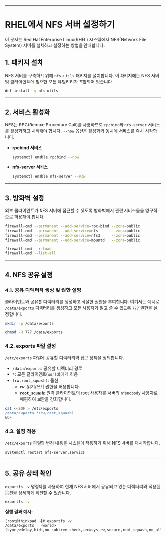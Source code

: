 
-----

# RHEL에서 NFS 서버 설정하기

이 문서는 Red Hat Enterprise Linux(RHEL) 시스템에서 NFS(Network File System) 서버를 설치하고 설정하는 방법을 안내합니다.

## 1. 패키지 설치

NFS 서버를 구축하기 위해 `nfs-utils` 패키지를 설치합니다. 이 패키지에는 NFS 서버 및 클라이언트에 필요한 모든 유틸리티가 포함되어 있습니다.

```bash
dnf install -y nfs-utils
```

-----

## 2. 서비스 활성화

NFS는 RPC(Remote Procedure Call)를 사용하므로 `rpcbind`와 `nfs-server` 서비스를 활성화하고 시작해야 합니다. `--now` 옵션은 활성화와 동시에 서비스를 즉시 시작합니다.

  * **rpcbind 서비스**

    ```bash
    systemctl enable rpcbind --now
    ```

  * **nfs-server 서비스**

    ```bash
    systemctl enable nfs-server --now
    ```

-----

## 3. 방화벽 설정

외부 클라이언트가 NFS 서버에 접근할 수 있도록 방화벽에서 관련 서비스들을 영구적으로 허용해야 합니다.

```bash
firewall-cmd --permanent --add-service=rpc-bind --zone=public
firewall-cmd --permanent --add-service=nfs      --zone=public
firewall-cmd --permanent --add-service=nfs3     --zone=public
firewall-cmd --permanent --add-service=mountd   --zone=public

firewall-cmd --reload
firewall-cmd --list-all
```

-----

## 4. NFS 공유 설정

### 4.1. 공유 디렉터리 생성 및 권한 설정

클라이언트와 공유할 디렉터리를 생성하고 적절한 권한을 부여합니다. 여기서는 예시로 `/data/exports` 디렉터리를 생성하고 모든 사용자가 읽고 쓸 수 있도록 `777` 권한을 설정합니다.

```bash
mkdir -p /data/exports

chmod -R 777 /data/exports
```

### 4.2. exports 파일 설정

`/etc/exports` 파일에 공유할 디렉터리와 접근 정책을 정의합니다.

  * `/data/exports`: 공유할 디렉터리 경로
  * `*`: 모든 클라이언트(`world`)에게 허용
  * `(rw,root_squash)`: 옵션
      * **`rw`**: 읽기/쓰기 권한을 허용합니다.
      * **`root_squash`**: 원격 클라이언트의 root 사용자를 서버의 `nfsnobody` 사용자로 매핑하여 보안을 강화합니다.

<!-- end list -->

```bash
cat <<EOF > /etc/exports
/data/exports *(rw,root_squash)
EOF
```

### 4.3. 설정 적용

`/etc/exports` 파일의 변경 내용을 시스템에 적용하기 위해 NFS 서버를 재시작합니다.

```bash
systemctl restart nfs-server.service
```

-----

## 5. 공유 상태 확인

`exportfs -v` 명령어를 사용하여 현재 NFS 서버에서 공유되고 있는 디렉터리와 적용된 옵션을 상세하게 확인할 수 있습니다.

```bash
exportfs -v
```

**실행 결과 예시:**

```logs
[root@thinkpad ~]# exportfs -v
/data/exports   <world>(sync,wdelay,hide,no_subtree_check,sec=sys,rw,secure,root_squash,no_all_squash)
```
